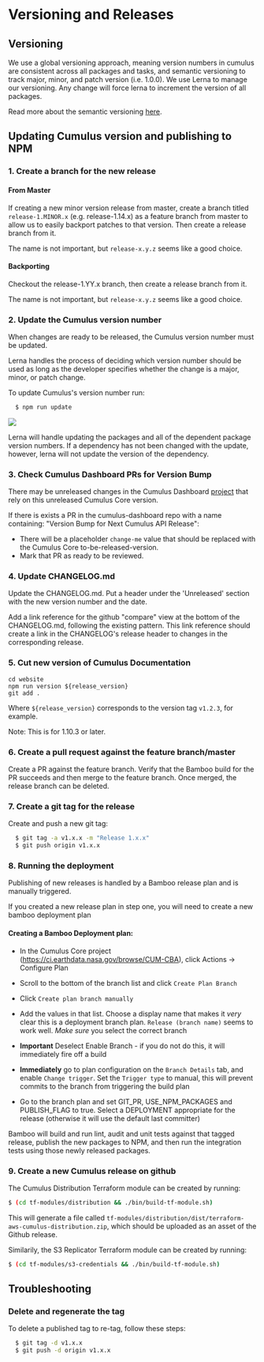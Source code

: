 # Versioning and Releases

## Versioning

We use a global versioning approach, meaning version numbers in cumulus are consistent across all packages and tasks, and semantic versioning to track major, minor, and patch version (i.e. 1.0.0). We use Lerna to manage our versioning. Any change will force lerna to increment the version of all packages.

Read more about the semantic versioning [here](https://docs.npmjs.com/getting-started/semantic-versioning).

## Updating Cumulus version and publishing to NPM

### 1. Create a branch for the new release

#### From Master

If creating a new minor version release from master, create a branch titled `release-1.MINOR.x` (e.g. release-1.14.x) as a feature branch from master to allow us to easily backport patches to that version.  Then create a release branch from it.

The name is not important, but `release-x.y.z` seems like a good choice.

#### Backporting

Checkout the release-1.YY.x branch, then create a release branch from it.

The name is not important, but `release-x.y.z` seems like a good choice.

### 2. Update the Cumulus version number

When changes are ready to be released, the Cumulus version number must be updated.

Lerna handles the process of deciding which version number should be used as long as the developer specifies whether the change is a major, minor, or patch change.

To update Cumulus's version number run:

```bash
  $ npm run update
```

![](https://static.notion-static.com/13acbe0a-c59d-4c42-90eb-23d4ec65c9db/Screen_Shot_2018-03-15_at_12.21.16_PM.png)

Lerna will handle updating the packages and all of the dependent package version numbers. If a dependency has not been changed with the update, however, lerna will not update the version of the dependency.

### 3. Check Cumulus Dashboard PRs for Version Bump

There may be unreleased changes in the Cumulus Dashboard [project](https://github.com/nasa/cumulus-dashboard) that rely on this unreleased Cumulus Core version.

If there is exists a PR in the cumulus-dashboard repo with a name containing: "Version Bump for Next Cumulus API Release":

* There will be a placeholder `change-me` value that should be replaced with the Cumulus Core to-be-released-version.
* Mark that PR as ready to be reviewed.

### 4. Update CHANGELOG.md

Update the CHANGELOG.md. Put a header under the 'Unreleased' section with the new version number and the date.

Add a link reference for the github "compare" view at the bottom of the CHANGELOG.md, following the existing pattern. This link reference should create a link in the CHANGELOG's release header to changes in the corresponding release.

### 5. Cut new version of Cumulus Documentation

```shell
cd website
npm run version ${release_version}
git add .
```

Where `${release_version}` corresponds to the version tag `v1.2.3`, for example.

Note: This is for 1.10.3 or later.

### 6. Create a pull request against the feature branch/master

Create a PR against the feature branch. Verify that the Bamboo build for the PR succeeds and then merge to the feature branch. Once merged, the release branch can be deleted.

### 7. Create a git tag for the release
Create and push a new git tag:

```bash
  $ git tag -a v1.x.x -m "Release 1.x.x"
  $ git push origin v1.x.x
```
### 8. Running the deployment

Publishing of new releases is handled by a Bamboo release plan and is manually triggered.

If you created a new release plan in step one, you will need to create a new bamboo deployment plan

#### Creating a Bamboo Deployment plan:

* In the Cumulus Core project (https://ci.earthdata.nasa.gov/browse/CUM-CBA), click Actions -> Configure Plan

* Scroll to the bottom of the branch list and click `Create Plan Branch`

* Click `Create plan branch manually`

* Add the values in that list.   Choose a display name that makes it *very* clear this is a deployment branch plan.    `Release (branch name)` seems to work well.    *Make sure* you select the correct branch

* **Important** Deselect Enable Branch - if you do not do this, it will immediately fire off a build

* **Immediately** go to plan configuration on the `Branch Details` tab, and enable `Change trigger`.  Set the `Trigger type` to manual, this will prevent commits to the branch from triggering the build plan

* Go to the branch plan and set GIT_PR, USE_NPM_PACKAGES and PUBLISH_FLAG to true.  Select a DEPLOYMENT appropriate for the release (otherwise it will use the default last committer)

Bamboo will build and run lint, audit and unit tests against that tagged release, publish the new packages to NPM, and then run the integration tests using those newly released packages.

### 9. Create a new Cumulus release on github

The Cumulus Distribution Terraform module can be created by running:

```bash
$ (cd tf-modules/distribution && ./bin/build-tf-module.sh)
```

This will generate a file called
`tf-modules/distribution/dist/terraform-aws-cumulus-distribution.zip`, which
should be uploaded as an asset of the Github release.

Similarily, the S3 Replicator Terraform module can be created by running:

```bash
$ (cd tf-modules/s3-credentials && ./bin/build-tf-module.sh)
```

## Troubleshooting

### Delete and regenerate the tag

To delete a published tag to re-tag, follow these steps:

```bash
  $ git tag -d v1.x.x
  $ git push -d origin v1.x.x
```
